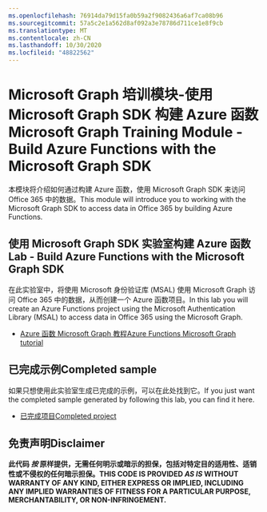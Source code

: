 ```yaml
---
ms.openlocfilehash: 76914da79d15fa0b59a2f9082436a6af7ca08b96
ms.sourcegitcommit: 57a5c2e1a562d8af092a3e78786d711ce1e8f9cb
ms.translationtype: MT
ms.contentlocale: zh-CN
ms.lasthandoff: 10/30/2020
ms.locfileid: "48822562"
---
```

# <a name="microsoft-graph-training-module---build-azure-functions-with-the-microsoft-graph-sdk"></a><span data-ttu-id="ba2a5-101">Microsoft Graph 培训模块-使用 Microsoft Graph SDK 构建 Azure 函数</span><span class="sxs-lookup"><span data-stu-id="ba2a5-101">Microsoft Graph Training Module - Build Azure Functions with the Microsoft Graph SDK</span></span>

<span data-ttu-id="ba2a5-102">本模块将介绍如何通过构建 Azure 函数，使用 Microsoft Graph SDK 来访问 Office 365 中的数据。</span><span class="sxs-lookup"><span data-stu-id="ba2a5-102">This module will introduce you to working with the Microsoft Graph SDK to access data in Office 365 by building Azure Functions.</span></span>

## <a name="lab---build-azure-functions-with-the-microsoft-graph-sdk"></a><span data-ttu-id="ba2a5-103">使用 Microsoft Graph SDK 实验室构建 Azure 函数</span><span class="sxs-lookup"><span data-stu-id="ba2a5-103">Lab - Build Azure Functions with the Microsoft Graph SDK</span></span>

<span data-ttu-id="ba2a5-104">在此实验室中，将使用 Microsoft 身份验证库 (MSAL) 使用 Microsoft Graph 访问 Office 365 中的数据，从而创建一个 Azure 函数项目。</span><span class="sxs-lookup"><span data-stu-id="ba2a5-104">In this lab you will create an Azure Functions project using the Microsoft Authentication Library (MSAL) to access data in Office 365 using the Microsoft Graph.</span></span>

- [<span data-ttu-id="ba2a5-105">Azure 函数 Microsoft Graph 教程</span><span class="sxs-lookup"><span data-stu-id="ba2a5-105">Azure Functions Microsoft Graph tutorial</span></span>](https://docs.microsoft.com/graph/tutorials/azure-functions)

## <a name="completed-sample"></a><span data-ttu-id="ba2a5-106">已完成示例</span><span class="sxs-lookup"><span data-stu-id="ba2a5-106">Completed sample</span></span>

<span data-ttu-id="ba2a5-107">如果只想使用此实验室生成已完成的示例，可以在此处找到它。</span><span class="sxs-lookup"><span data-stu-id="ba2a5-107">If you just want the completed sample generated by following this lab, you can find it here.</span></span>

- [<span data-ttu-id="ba2a5-108">已完成项目</span><span class="sxs-lookup"><span data-stu-id="ba2a5-108">Completed project</span></span>](demo)

## <a name="disclaimer"></a><span data-ttu-id="ba2a5-109">免责声明</span><span class="sxs-lookup"><span data-stu-id="ba2a5-109">Disclaimer</span></span>

<span data-ttu-id="ba2a5-110">**此代码 _按_ 原样提供，无需任何明示或暗示的担保，包括对特定目的适用性、适销性或不侵权的任何暗示担保。**</span><span class="sxs-lookup"><span data-stu-id="ba2a5-110">**THIS CODE IS PROVIDED _AS IS_ WITHOUT WARRANTY OF ANY KIND, EITHER EXPRESS OR IMPLIED, INCLUDING ANY IMPLIED WARRANTIES OF FITNESS FOR A PARTICULAR PURPOSE, MERCHANTABILITY, OR NON-INFRINGEMENT.**</span></span>
